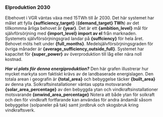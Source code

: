 ### Elproduktion 2030

Elbehovet i VGR väntas växa med 15TWh till år 2030. Det här systemet har målet att fylla **{sufficiency_target}** (**{demand_target} TWh**) av det tillkommna årliga behovet år **{year}**. Det är ett **{ambition_level}** mål för självförsörjning med **{import_level} import av el** från marknaden. Systemets självförsörjningsgrad landar på **{suffciency}** för hela året. Behovet möts helt under **{full_months}**. Medelsjälvförsörjningsgraden för övriga månader är **{average_sufficiency_outside_full}**. Systemet har kapacitet för **{super_power}** av överproduktion till låg eller nära noll kostnad.

**_Har vi plats för denna energiproduktion?_** Den här grafen illustrerar hur mycket markyta som faktiskt krävs av de landbaserade energislagen. Den totala arean i geografin är **{total_area}** och bebyggelse täcker **{built_area}** av denna yta. Solkraftsinstallationer väntas uppta motsvarande **{solar_area_percentage}** av den bebyggda ytan och vindkraftsinstallationer motsvarande **{onwind_area_percentage}** Notera att både ytan för solkraft och den för vindkraft fortfarande kan användas för andra ändamål såsom bebyggelse (solpaneler på tak) samt jordbruk och skogsbruk kring vindkraftsverk.